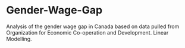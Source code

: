 # Gender-Wage-Gap
Analysis of the gender wage gap in Canada based on data pulled from Organization for Economic Co-operation and Development.
Linear Modelling.
